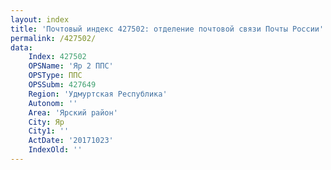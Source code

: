 ```yaml
---
layout: index
title: 'Почтовый индекс 427502: отделение почтовой связи Почты России'
permalink: /427502/
data:
    Index: 427502
    OPSName: 'Яр 2 ППС'
    OPSType: ППС
    OPSSubm: 427649
    Region: 'Удмуртская Республика'
    Autonom: ''
    Area: 'Ярский район'
    City: Яр
    City1: ''
    ActDate: '20171023'
    IndexOld: ''
---
```

